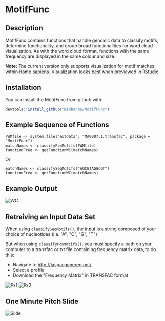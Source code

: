
# MotifFunc

<!-- badges: start -->
<!-- badges: end -->

## Description

MotifFunc contains functions that handle genomic data to classify motifs, determine functionality, and group broad functionalities for word cloud visualization. As with the word cloud format, functions with the same frequency are displayed in the same colour and size.

__Note:__ The current version only supports visualization for motif matches within Homo sapiens. Visualization looks best when previewed in RStudio.

## Installation

You can install the MotifFunc from github with:

``` r
devtools::install_github("minhanho/MotifFunc")
```

## Example Sequence of Functions
```
PWMfile <- system.file("extdata", "MA0007.1.transfac", package = "MotifFunc")
matchNames <- classifyPcmMotifs(PWMfile)
functionFreq <- getFunctionWC(matchNames)
```
Or

```
matchNames <- classifySeqMotifs("AGCGTAGGCGT")
functionFreq <- getFunctionWC(matchNames)
```

## Example Output

![WC](/Users/minhanho/Documents/MotifFunc/inst/extdata/WCoutput.png)

## Retreiving an Input Data Set
When using `classifySeqMotifs()`, the input is a string composed of your choice of nucleotides (i.e. "A", "C", "G", "T")

But when using `classifyPcmMotifs()`, you must specify a path on your computer to a transfac or txt file containing frequency matrix data, to do this:
* Navigate to http://jaspar.genereg.net/
* Select a profile
* Download the "Frequency Matrix" in TRANSFAC format

![Ex1](/Users/minhanho/Documents/MotifFunc/inst/extdata/Get-Data-Ex1.png)
![Ex2](/Users/minhanho/Documents/MotifFunc/inst/extdata/Get-Data-Ex2.png)

## One Minute Pitch Slide

![Slide](/Users/minhanho/Documents/MotifFunc/inst/extdata/HO_M_A1.png)
